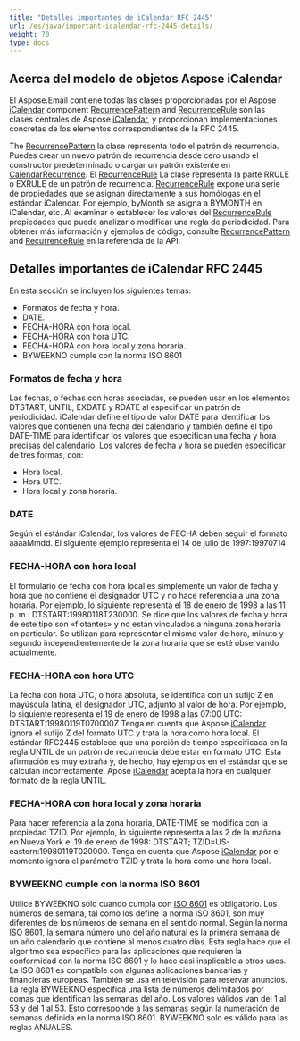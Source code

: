 ```yaml
---
title: "Detalles importantes de iCalendar RFC 2445"
url: /es/java/important-icalendar-rfc-2445-details/
weight: 70
type: docs
---
```



## **Acerca del modelo de objetos Aspose iCalendar**
El Aspose.Email contiene todas las clases proporcionadas por el Aspose [iCalendar](https://apireference.aspose.com/email/java/com.aspose.email/MapiCalendar) component [RecurrencePattern](https://apireference.aspose.com/email/java/com.aspose.email/RecurrencePattern) and [RecurrenceRule](https://apireference.aspose.com/email/java/com.aspose.email/RecurrenceRule) son las clases centrales de Aspose [iCalendar](https://apireference.aspose.com/email/java/com.aspose.email/MapiCalendar), y proporcionan implementaciones concretas de los elementos correspondientes de la RFC 2445.

The [RecurrencePattern](https://apireference.aspose.com/email/java/com.aspose.email/RecurrencePattern) la clase representa todo el patrón de recurrencia. Puedes crear un nuevo patrón de recurrencia desde cero usando el constructor predeterminado o cargar un patrón existente en [CalendarRecurrence](https://apireference.aspose.com/email/java/com.aspose.email/CalendarRecurrence#CalendarRecurrence\(java.lang.String\)). El [RecurrenceRule](https://apireference.aspose.com/email/java/com.aspose.email/RecurrenceRule) La clase representa la parte RRULE o EXRULE de un patrón de recurrencia. [RecurrenceRule](https://apireference.aspose.com/email/java/com.aspose.email/RecurrenceRule) expone una serie de propiedades que se asignan directamente a sus homólogas en el estándar iCalendar. Por ejemplo, byMonth se asigna a BYMONTH en iCalendar, etc. Al examinar o establecer los valores del [RecurrenceRule](https://apireference.aspose.com/email/java/com.aspose.email/RecurrenceRule) propiedades que puede analizar o modificar una regla de periodicidad. Para obtener más información y ejemplos de código, consulte [RecurrencePattern](https://apireference.aspose.com/email/java/com.aspose.email/RecurrencePattern) and [RecurrenceRule](https://apireference.aspose.com/email/java/com.aspose.email/RecurrenceRule) en la referencia de la API.
## **Detalles importantes de iCalendar RFC 2445**
En esta sección se incluyen los siguientes temas:

- Formatos de fecha y hora.
- DATE.
- FECHA-HORA con hora local.
- FECHA-HORA con hora UTC.
- FECHA-HORA con hora local y zona horaria.
- BYWEEKNO cumple con la norma ISO 8601
### **Formatos de fecha y hora**
Las fechas, o fechas con horas asociadas, se pueden usar en los elementos DTSTART, UNTIL, EXDATE y RDATE al especificar un patrón de periodicidad. iCalendar define el tipo de valor DATE para identificar los valores que contienen una fecha del calendario y también define el tipo DATE-TIME para identificar los valores que especifican una fecha y hora precisas del calendario. Los valores de fecha y hora se pueden especificar de tres formas, con:

- Hora local.
- Hora UTC.
- Hora local y zona horaria.
### **DATE**
Según el estándar iCalendar, los valores de FECHA deben seguir el formato aaaaMmdd. El siguiente ejemplo representa el 14 de julio de 1997:19970714
### **FECHA-HORA con hora local**
El formulario de fecha con hora local es simplemente un valor de fecha y hora que no contiene el designador UTC y no hace referencia a una zona horaria. Por ejemplo, lo siguiente representa el 18 de enero de 1998 a las 11 p. m.: DTSTART:19980118T230000. Se dice que los valores de fecha y hora de este tipo son «flotantes» y no están vinculados a ninguna zona horaria en particular. Se utilizan para representar el mismo valor de hora, minuto y segundo independientemente de la zona horaria que se esté observando actualmente.
### **FECHA-HORA con hora UTC**
La fecha con hora UTC, o hora absoluta, se identifica con un sufijo Z en mayúscula latina, el designador UTC, adjunto al valor de hora. Por ejemplo, lo siguiente representa el 19 de enero de 1998 a las 07:00 UTC: DTSTART:19980119T070000Z Tenga en cuenta que Aspose [iCalendar](https://apireference.aspose.com/email/java/com.aspose.email/MapiCalendar) ignora el sufijo Z del formato UTC y trata la hora como hora local. El estándar RFC2445 establece que una porción de tiempo especificada en la regla UNTIL de un patrón de recurrencia debe estar en formato UTC. Esta afirmación es muy extraña y, de hecho, hay ejemplos en el estándar que se calculan incorrectamente. Apose [iCalendar](https://apireference.aspose.com/email/java/com.aspose.email/MapiCalendar) acepta la hora en cualquier formato de la regla UNTIL.
### **FECHA-HORA con hora local y zona horaria**
Para hacer referencia a la zona horaria, DATE-TIME se modifica con la propiedad TZID. Por ejemplo, lo siguiente representa a las 2 de la mañana en Nueva York el 19 de enero de 1998: DTSTART; TZID=US-eastern:19980119T020000. Tenga en cuenta que Aspose [iCalendar](https://apireference.aspose.com/email/java/com.aspose.email/MapiCalendar) por el momento ignora el parámetro TZID y trata la hora como una hora local.
### **BYWEEKNO cumple con la norma ISO 8601**
Utilice BYWEEKNO solo cuando cumpla con [ISO 8601](https://en.wikipedia.org/wiki/ISO_8601) es obligatorio. Los números de semana, tal como los define la norma ISO 8601, son muy diferentes de los números de semana en el sentido normal. Según la norma ISO 8601, la semana número uno del año natural es la primera semana de un año calendario que contiene al menos cuatro días. Esta regla hace que el algoritmo sea específico para las aplicaciones que requieren la conformidad con la norma ISO 8601 y lo hace casi inaplicable a otros usos. La ISO 8601 es compatible con algunas aplicaciones bancarias y financieras europeas. También se usa en televisión para reservar anuncios. La regla BYWEEKNO especifica una lista de números delimitados por comas que identifican las semanas del año. Los valores válidos van del 1 al 53 y del 1 al 53. Esto corresponde a las semanas según la numeración de semanas definida en la norma ISO 8601. BYWEEKNO solo es válido para las reglas ANUALES.
